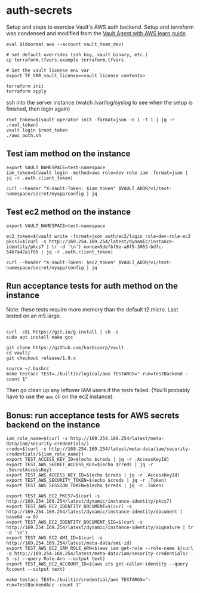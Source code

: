 # auth-secrets

Setup and steps to exercise Vault's AWS auth backend. Setup and terraform was
condensed and modified from the [Vault Agent with AWS learn
guide](https://learn.hashicorp.com/tutorials/vault/agent-aws?in=vault/auth-methods).

```shell
eval $(doormat aws --account vault_team_dev)

# set default overrides (ssh key, vault binary, etc.)
cp terraform.tfvars.example terraform.tfvars

# Set the vault license env var
export TF_VAR_vault_license=<vault license contents>

terraform init
terraform apply
```

ssh into the server instance (watch /var/log/syslog to see when the setup is
finished, then login again)

``` shell
root_token=$(vault operator init -format=json -n 1 -t 1 | jq -r .root_token)
vault login $root_token
./aws_auth.sh
```

## Test iam method on the instance

``` shell
export VAULT_NAMESPACE=test-namespace
iam_token=$(vault login -method=aws role=dev-role-iam -format=json | jq -r .auth.client_token)

curl --header "X-Vault-Token: $iam_token" $VAULT_ADDR/v1/test-namespace/secret/myapp/config | jq
```

## Test ec2 method on the instance

```shell
export VAULT_NAMESPACE=test-namespace

ec2_token=$(vault write -format=json auth/ec2/login role=dev-role-ec2 pkcs7=$(curl -s http://169.254.169.254/latest/dynamic/instance-identity/pkcs7 | tr -d '\n') nonce=5defbf9e-a8f9-3063-bdfc-54b7a42a1f95 | jq -r .auth.client_token)

curl --header "X-Vault-Token: $ec2_token" $VAULT_ADDR/v1/test-namespace/secret/myapp/config | jq
```

## Run acceptance tests for auth method on the instance

Note: these tests require more memory than the default t2.micro. Last tested on
an m5.large.

``` shell

curl -sSL https://git.io/g-install | sh -s
sudo apt install make gcc

git clone https://github.com/hashicorp/vault
cd vault/
git checkout release/1.9.x

source ~/.bashrc
make testacc TEST=./builtin/logical/aws TESTARGS="-run=TestBackend -count 1"

```

Then go clean up any leftover IAM users if the tests failed.
(You'll probably have to use the `aws` cli on the ec2 instance).

## Bonus: run acceptance tests for AWS secrets backend on the instance

``` shell
iam_role_name=$(curl -s http://169.254.169.254/latest/meta-data/iam/security-credentials/)
creds=$(curl -s http://169.254.169.254/latest/meta-data/iam/security-credentials/${iam_role_name})
export TEST_ACCESS_KEY_ID=$(echo $creds | jq -r .AccessKeyId)
export TEST_AWS_SECRET_ACCESS_KEY=$(echo $creds | jq -r .SecretAccessKey)
export TEST_AWS_ACCESS_KEY_ID=$(echo $creds | jq -r .AccessKeyId)
export TEST_AWS_SECURITY_TOKEN=$(echo $creds | jq -r .Token)
export TEST_AWS_SESSION_TOKEN=$(echo $creds | jq -r .Token)

export TEST_AWS_EC2_PKCS7=$(curl -s http://169.254.169.254/latest/dynamic/instance-identity/pkcs7)
export TEST_AWS_EC2_IDENTITY_DOCUMENT=$(curl -s http://169.254.169.254/latest/dynamic/instance-identity/document | base64 -w 0)
export TEST_AWS_EC2_IDENTITY_DOCUMENT_SIG=$(curl -s http://169.254.169.254/latest/dynamic/instance-identity/signature | tr -d '\n')
export TEST_AWS_EC2_AMI_ID=$(curl -s http://169.254.169.254/latest/meta-data/ami-id)
export TEST_AWS_EC2_IAM_ROLE_ARN=$(aws iam get-role --role-name $(curl -q http://169.254.169.254/latest/meta-data/iam/security-credentials/ -S -s) --query Role.Arn --output text)
export TEST_AWS_EC2_ACCOUNT_ID=$(aws sts get-caller-identity --query Account --output text)

make testacc TEST=./builtin/credential/aws TESTARGS="-run=TestBackendAcc -count 1"

```
